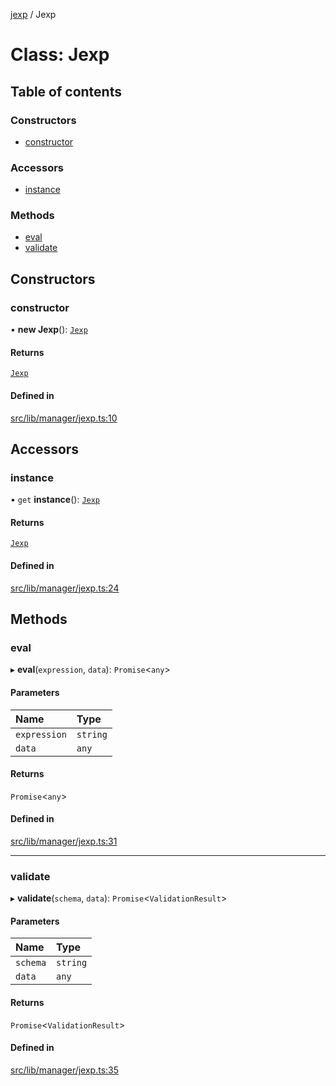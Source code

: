 [jexp](../README.md) / Jexp

# Class: Jexp

## Table of contents

### Constructors

- [constructor](Jexp.md#constructor)

### Accessors

- [instance](Jexp.md#instance)

### Methods

- [eval](Jexp.md#eval)
- [validate](Jexp.md#validate)

## Constructors

### constructor

• **new Jexp**(): [`Jexp`](Jexp.md)

#### Returns

[`Jexp`](Jexp.md)

#### Defined in

[src/lib/manager/jexp.ts:10](https://github.com/data7expressions/jexp/blob/67df7a93ea79a1d1c1bbc56b3ab72cbe7b037d91/src/lib/manager/jexp.ts#L10)

## Accessors

### instance

• `get` **instance**(): [`Jexp`](Jexp.md)

#### Returns

[`Jexp`](Jexp.md)

#### Defined in

[src/lib/manager/jexp.ts:24](https://github.com/data7expressions/jexp/blob/67df7a93ea79a1d1c1bbc56b3ab72cbe7b037d91/src/lib/manager/jexp.ts#L24)

## Methods

### eval

▸ **eval**(`expression`, `data`): `Promise`\<`any`\>

#### Parameters

| Name | Type |
| :------ | :------ |
| `expression` | `string` |
| `data` | `any` |

#### Returns

`Promise`\<`any`\>

#### Defined in

[src/lib/manager/jexp.ts:31](https://github.com/data7expressions/jexp/blob/67df7a93ea79a1d1c1bbc56b3ab72cbe7b037d91/src/lib/manager/jexp.ts#L31)

___

### validate

▸ **validate**(`schema`, `data`): `Promise`\<`ValidationResult`\>

#### Parameters

| Name | Type |
| :------ | :------ |
| `schema` | `string` |
| `data` | `any` |

#### Returns

`Promise`\<`ValidationResult`\>

#### Defined in

[src/lib/manager/jexp.ts:35](https://github.com/data7expressions/jexp/blob/67df7a93ea79a1d1c1bbc56b3ab72cbe7b037d91/src/lib/manager/jexp.ts#L35)
